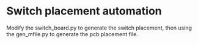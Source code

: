 # Switch placement automation


Modify the switch_board.py to generate the switch placement, then using the 
gen_mfile.py to generate the pcb placement file.
